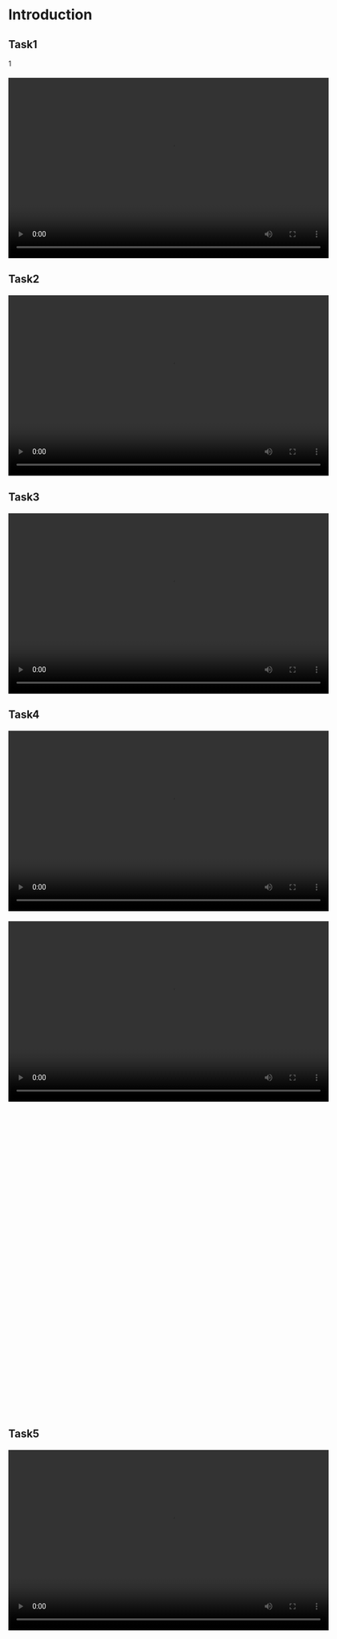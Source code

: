 # Introduction


## Task1
1
<video width="640" height="360" controls style="display: block; margin: 20px auto;">
  <source src="./task1.mp4" type="video/mp4">
</video>

## Task2

<video width="640" height="360" controls style="display: block; margin: 20px auto;">
  <source src="./task2.mp4" type="video/mp4">
</video>

## Task3

<video width="640" height="360" controls style="display: block; margin: 20px auto;">
  <source src="./task3.mp4" type="video/mp4">
</video>

## Task4
<video width="640" height="360" controls style="display: block; margin: 20px auto;">
  <source src="./task4-1.mp4" type="video/mp4">
</video>
<video width="640" height="360" controls style="display: block; margin: 20px auto;">
  <source src="./task4-2.mp4" type="video/mp4">
</video>

<iframe src="hhttps://github.com/Skylar-xty/Projects_website/blob/main/Intelligent_Car_Competition%40718_HIT/task4-report.pdf" width="100%" height="600px" style="border:none;"></iframe>

## Task5

<video width="640" height="360" controls style="display: block; margin: 20px auto;">
  <source src="./task5.mp4" type="video/mp4">
</video>

